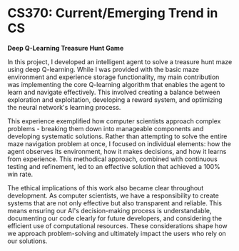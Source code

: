 # CS370: Current/Emerging Trend in CS 

**Deep Q-Learning Treasure Hunt Game**

In this project, I developed an intelligent agent to solve a treasure hunt maze using deep Q-learning. While I was provided with the basic maze environment and experience storage functionality, my main contribution was implementing the core Q-learning algorithm that enables the agent to learn and navigate effectively. This involved creating a balance between exploration and exploitation, developing a reward system, and optimizing the neural network's learning process.

This experience exemplified how computer scientists approach complex problems - breaking them down into manageable components and developing systematic solutions. Rather than attempting to solve the entire maze navigation problem at once, I focused on individual elements: how the agent observes its environment, how it makes decisions, and how it learns from experience. This methodical approach, combined with continuous testing and refinement, led to an effective solution that achieved a 100% win rate.

The ethical implications of this work also became clear throughout development. As computer scientists, we have a responsibility to create systems that are not only effective but also transparent and reliable. This means ensuring our AI's decision-making process is understandable, documenting our code clearly for future developers, and considering the efficient use of computational resources. These considerations shape how we approach problem-solving and ultimately impact the users who rely on our solutions.
